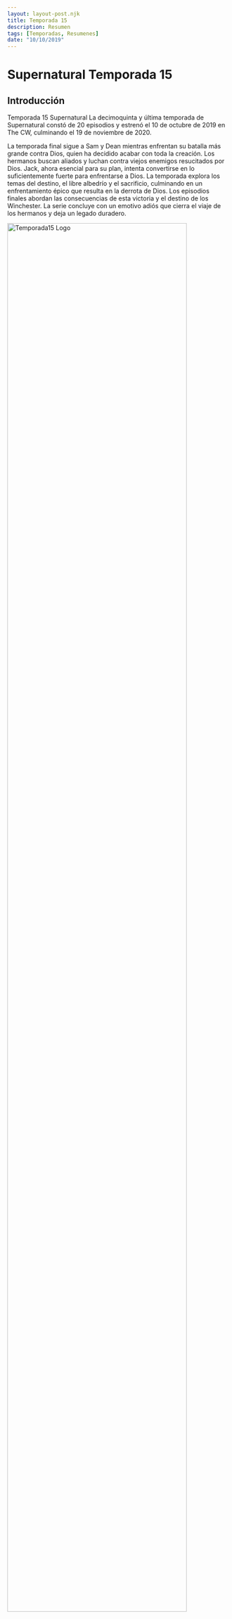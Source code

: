 ```yaml
---
layout: layout-post.njk
title: Temporada 15
description: Resumen
tags: [Temporadas, Resumenes]
date: "10/10/2019"
---
```

# Supernatural Temporada 15

## Introducción

</article>

<section class="row"> <article class="col-12 col-md-4"> Temporada 15 Supernatural La decimoquinta y última temporada de Supernatural constó de 20 episodios y estrenó el 10 de octubre de 2019 en The CW, culminando el 19 de noviembre de 2020.

La temporada final sigue a Sam y Dean mientras enfrentan su batalla más grande contra Dios, quien ha decidido acabar con toda la creación. Los hermanos buscan aliados y luchan contra viejos enemigos resucitados por Dios. Jack, ahora esencial para su plan, intenta convertirse en lo suficientemente fuerte para enfrentarse a Dios. La temporada explora los temas del destino, el libre albedrío y el sacrificio, culminando en un enfrentamiento épico que resulta en la derrota de Dios. Los episodios finales abordan las consecuencias de esta victoria y el destino de los Winchester. La serie concluye con un emotivo adiós que cierra el viaje de los hermanos y deja un legado duradero. </article>
<article class="col-12 col-md-4"> <img src="/code/img/S15Logo.jpg" alt="Temporada15 Logo" width="90%" height="auto" class="img-fluid"> </article>

<article class="col-12 col-md-4">  <table class="table table-dark">
            <thead>
              <tr>
                <th scope="col" class="text-center">Capitulos</th>
              </tr>
            </thead>
            <tbody class="table-group-divider">
              <tr>
                <td>20 Capitulos</td> 
              </tr>
              <tr>
                <td>Duración por capitulo</td>
                <td>
                <li>35-45 minutos</li>
                </td>
              </tr>
              </tr>
            </tbody>
          </table>  
          </article>
